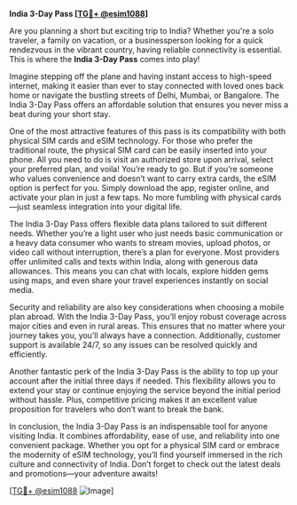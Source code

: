 **India 3-Day Pass [[TG💪+ @esim1088](https://t.me/s/esim1088)]**

Are you planning a short but exciting trip to India? Whether you're a solo traveler, a family on vacation, or a businessperson looking for a quick rendezvous in the vibrant country, having reliable connectivity is essential. This is where the **India 3-Day Pass** comes into play! 

Imagine stepping off the plane and having instant access to high-speed internet, making it easier than ever to stay connected with loved ones back home or navigate the bustling streets of Delhi, Mumbai, or Bangalore. The India 3-Day Pass offers an affordable solution that ensures you never miss a beat during your short stay. 

One of the most attractive features of this pass is its compatibility with both physical SIM cards and eSIM technology. For those who prefer the traditional route, the physical SIM card can be easily inserted into your phone. All you need to do is visit an authorized store upon arrival, select your preferred plan, and voila! You’re ready to go. But if you’re someone who values convenience and doesn’t want to carry extra cards, the eSIM option is perfect for you. Simply download the app, register online, and activate your plan in just a few taps. No more fumbling with physical cards—just seamless integration into your digital life.

The India 3-Day Pass offers flexible data plans tailored to suit different needs. Whether you’re a light user who just needs basic communication or a heavy data consumer who wants to stream movies, upload photos, or video call without interruption, there’s a plan for everyone. Most providers offer unlimited calls and texts within India, along with generous data allowances. This means you can chat with locals, explore hidden gems using maps, and even share your travel experiences instantly on social media.

Security and reliability are also key considerations when choosing a mobile plan abroad. With the India 3-Day Pass, you’ll enjoy robust coverage across major cities and even in rural areas. This ensures that no matter where your journey takes you, you’ll always have a connection. Additionally, customer support is available 24/7, so any issues can be resolved quickly and efficiently.

Another fantastic perk of the India 3-Day Pass is the ability to top up your account after the initial three days if needed. This flexibility allows you to extend your stay or continue enjoying the service beyond the initial period without hassle. Plus, competitive pricing makes it an excellent value proposition for travelers who don’t want to break the bank.

In conclusion, the India 3-Day Pass is an indispensable tool for anyone visiting India. It combines affordability, ease of use, and reliability into one convenient package. Whether you opt for a physical SIM card or embrace the modernity of eSIM technology, you’ll find yourself immersed in the rich culture and connectivity of India. Don’t forget to check out the latest deals and promotions—your adventure awaits!

[[TG💪+ @esim1088](https://t.me/s/esim1088) ![Image](https://i.postimg.cc/Y0z9fWf4/image.png)]